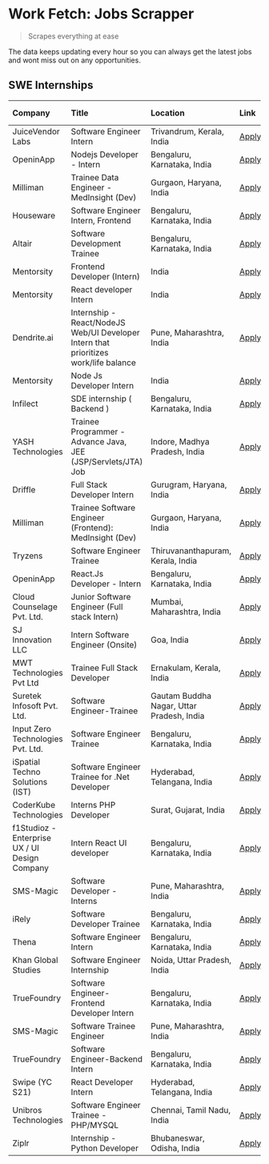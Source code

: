 # Work Fetch: Jobs Scrapper
> Scrapes everything at ease

The data keeps updating every hour so you can always get the latest jobs and wont miss out on any opportunities.

## SWE Internships
<!--START_SECTION:workfetch-->
| Company                                       | Title                                                                                | Location                                  | Link                                                                                                                                                                                                                                                                                                   | Date Posted   |
|:----------------------------------------------|:-------------------------------------------------------------------------------------|:------------------------------------------|:-------------------------------------------------------------------------------------------------------------------------------------------------------------------------------------------------------------------------------------------------------------------------------------------------------|:--------------|
| JuiceVendor Labs                              | Software Engineer Intern                                                             | Trivandrum, Kerala, India                 | [Apply](https://in.linkedin.com/jobs/view/software-engineer-intern-at-juicevendor-labs-3823487440?refId=SDzPjtNE%2F3T4czxfL8JTcQ%3D%3D&trackingId=aWJ6mj38tJHoVoIOJKESmw%3D%3D&position=14&pageNum=1&trk=public_jobs_jserp-result_search-card)                                                         | 2024-02-07    |
| OpeninApp                                     | Nodejs Developer - Intern                                                            | Bengaluru, Karnataka, India               | [Apply](https://in.linkedin.com/jobs/view/nodejs-developer-intern-at-openinapp-3822599762?refId=5CJ2BwQrWUjEgnXGtH1qzQ%3D%3D&trackingId=kM9JTrbLor0C6n3p9%2FcPpA%3D%3D&position=16&pageNum=0&trk=public_jobs_jserp-result_search-card)                                                                 | 2024-02-05    |
| Milliman                                      | Trainee Data Engineer - MedInsight (Dev)                                             | Gurgaon, Haryana, India                   | [Apply](https://in.linkedin.com/jobs/view/trainee-data-engineer-medinsight-dev-at-milliman-3789275187?refId=SDzPjtNE%2F3T4czxfL8JTcQ%3D%3D&trackingId=rGJeLbAMUp5sVcHb0KvJjg%3D%3D&position=23&pageNum=1&trk=public_jobs_jserp-result_search-card)                                                     | 2024-02-01    |
| Houseware                                     | Software Engineer Intern, Frontend                                                   | Bengaluru, Karnataka, India               | [Apply](https://in.linkedin.com/jobs/view/software-engineer-intern-frontend-at-houseware-3818959820?refId=5CJ2BwQrWUjEgnXGtH1qzQ%3D%3D&trackingId=5Vb0WE07UcSX3Ml2xBCb%2Fw%3D%3D&position=7&pageNum=0&trk=public_jobs_jserp-result_search-card)                                                        | 2024-01-31    |
| Altair                                        | Software Development Trainee                                                         | Bengaluru, Karnataka, India               | [Apply](https://in.linkedin.com/jobs/view/software-development-trainee-at-altair-3817606202?refId=5CJ2BwQrWUjEgnXGtH1qzQ%3D%3D&trackingId=WnrdCu2rI6AoM0U1I1zlWA%3D%3D&position=23&pageNum=0&trk=public_jobs_jserp-result_search-card)                                                                 | 2024-01-31    |
| Mentorsity                                    | Frontend Developer (Intern)                                                          | India                                     | [Apply](https://in.linkedin.com/jobs/view/frontend-developer-intern-at-mentorsity-3820303627?refId=SDzPjtNE%2F3T4czxfL8JTcQ%3D%3D&trackingId=PZtk4y2uNh5rIiUIdetXBQ%3D%3D&position=2&pageNum=1&trk=public_jobs_jserp-result_search-card)                                                               | 2024-01-31    |
| Mentorsity                                    | React developer Intern                                                               | India                                     | [Apply](https://in.linkedin.com/jobs/view/react-developer-intern-at-mentorsity-3820308129?refId=SDzPjtNE%2F3T4czxfL8JTcQ%3D%3D&trackingId=6%2FWvt8111pM%2FBM3AXbEibg%3D%3D&position=5&pageNum=1&trk=public_jobs_jserp-result_search-card)                                                              | 2024-01-31    |
| Dendrite.ai                                   | Internship - React/NodeJS Web/UI Developer Intern that prioritizes work/life balance | Pune, Maharashtra, India                  | [Apply](https://in.linkedin.com/jobs/view/internship-react-nodejs-web-ui-developer-intern-that-prioritizes-work-life-balance-at-dendrite-ai-3818948068?refId=SDzPjtNE%2F3T4czxfL8JTcQ%3D%3D&trackingId=L%2B1uYaV8NmH8clMuz%2FubWA%3D%3D&position=8&pageNum=1&trk=public_jobs_jserp-result_search-card) | 2024-01-31    |
| Mentorsity                                    | Node Js Developer Intern                                                             | India                                     | [Apply](https://in.linkedin.com/jobs/view/node-js-developer-intern-at-mentorsity-3820307183?refId=SDzPjtNE%2F3T4czxfL8JTcQ%3D%3D&trackingId=OJEINnS26h0%2BG7q2fHperQ%3D%3D&position=22&pageNum=1&trk=public_jobs_jserp-result_search-card)                                                             | 2024-01-31    |
| Infilect                                      | SDE internship ( Backend )                                                           | Bengaluru, Karnataka, India               | [Apply](https://in.linkedin.com/jobs/view/sde-internship-backend-at-infilect-3815120558?refId=5CJ2BwQrWUjEgnXGtH1qzQ%3D%3D&trackingId=VEI%2F9XXroJscad03%2FXnWUA%3D%3D&position=17&pageNum=0&trk=public_jobs_jserp-result_search-card)                                                                 | 2024-01-25    |
| YASH Technologies                             | Trainee Programmer - Advance Java, JEE (JSP/Servlets/JTA) Job                        | Indore, Madhya Pradesh, India             | [Apply](https://in.linkedin.com/jobs/view/trainee-programmer-advance-java-jee-jsp-servlets-jta-job-at-yash-technologies-3811759183?refId=SDzPjtNE%2F3T4czxfL8JTcQ%3D%3D&trackingId=80upHQaZ00UMxzOKwnBOTw%3D%3D&position=16&pageNum=1&trk=public_jobs_jserp-result_search-card)                        | 2024-01-23    |
| Driffle                                       | Full Stack Developer Intern                                                          | Gurugram, Haryana, India                  | [Apply](https://in.linkedin.com/jobs/view/full-stack-developer-intern-at-driffle-3808002837?refId=SDzPjtNE%2F3T4czxfL8JTcQ%3D%3D&trackingId=NAc2117iGwQMnSM3jILYHQ%3D%3D&position=15&pageNum=1&trk=public_jobs_jserp-result_search-card)                                                               | 2024-01-22    |
| Milliman                                      | Trainee Software Engineer (Frontend): MedInsight (Dev)                               | Gurgaon, Haryana, India                   | [Apply](https://in.linkedin.com/jobs/view/trainee-software-engineer-frontend-medinsight-dev-at-milliman-3792874280?refId=5CJ2BwQrWUjEgnXGtH1qzQ%3D%3D&trackingId=m2z6vT6hm9BuchR5n0IFFQ%3D%3D&position=5&pageNum=0&trk=public_jobs_jserp-result_search-card)                                           | 2024-01-18    |
| Tryzens                                       | Software Engineer Trainee                                                            | Thiruvananthapuram, Kerala, India         | [Apply](https://in.linkedin.com/jobs/view/software-engineer-trainee-at-tryzens-3809363491?refId=5CJ2BwQrWUjEgnXGtH1qzQ%3D%3D&trackingId=3VeRx1Xd1rAoAZIEfYM0tg%3D%3D&position=14&pageNum=0&trk=public_jobs_jserp-result_search-card)                                                                   | 2024-01-18    |
| OpeninApp                                     | React.Js Developer - Intern                                                          | Bengaluru, Karnataka, India               | [Apply](https://in.linkedin.com/jobs/view/react-js-developer-intern-at-openinapp-3808475343?refId=5CJ2BwQrWUjEgnXGtH1qzQ%3D%3D&trackingId=E01bSEZTjyZW6SIs8LUwiQ%3D%3D&position=18&pageNum=0&trk=public_jobs_jserp-result_search-card)                                                                 | 2024-01-17    |
| Cloud Counselage Pvt. Ltd.                    | Junior Software Engineer (Full stack Intern)                                         | Mumbai, Maharashtra, India                | [Apply](https://in.linkedin.com/jobs/view/junior-software-engineer-full-stack-intern-at-cloud-counselage-pvt-ltd-3803132814?refId=5CJ2BwQrWUjEgnXGtH1qzQ%3D%3D&trackingId=%2FtbPSZ8TmPXPHT7wMJFk9w%3D%3D&position=21&pageNum=0&trk=public_jobs_jserp-result_search-card)                               | 2024-01-11    |
| SJ Innovation LLC                             | Intern Software Engineer (Onsite)                                                    | Goa, India                                | [Apply](https://in.linkedin.com/jobs/view/intern-software-engineer-onsite-at-sj-innovation-llc-3799959011?refId=SDzPjtNE%2F3T4czxfL8JTcQ%3D%3D&trackingId=kz6pXG8xAO5N3KT6PmqURg%3D%3D&position=6&pageNum=1&trk=public_jobs_jserp-result_search-card)                                                  | 2024-01-11    |
| MWT Technologies Pvt Ltd                      | Trainee Full Stack Developer                                                         | Ernakulam, Kerala, India                  | [Apply](https://in.linkedin.com/jobs/view/trainee-full-stack-developer-at-mwt-technologies-pvt-ltd-3800921715?refId=5CJ2BwQrWUjEgnXGtH1qzQ%3D%3D&trackingId=LJinLWaJGRVCiR29luQLTw%3D%3D&position=3&pageNum=0&trk=public_jobs_jserp-result_search-card)                                                | 2024-01-09    |
| Suretek Infosoft Pvt. Ltd.                    | Software Engineer-Trainee                                                            | Gautam Buddha Nagar, Uttar Pradesh, India | [Apply](https://in.linkedin.com/jobs/view/software-engineer-trainee-at-suretek-infosoft-pvt-ltd-3800934643?refId=5CJ2BwQrWUjEgnXGtH1qzQ%3D%3D&trackingId=1dzGw3kKe0XQ9ZpRRu4SFw%3D%3D&position=8&pageNum=0&trk=public_jobs_jserp-result_search-card)                                                   | 2024-01-09    |
| Input Zero Technologies Pvt. Ltd.             | Software Engineer Trainee                                                            | Bengaluru, Karnataka, India               | [Apply](https://in.linkedin.com/jobs/view/software-engineer-trainee-at-input-zero-technologies-pvt-ltd-3800927643?refId=5CJ2BwQrWUjEgnXGtH1qzQ%3D%3D&trackingId=F6F6zBcaUm1qQGLbU%2FHZjw%3D%3D&position=22&pageNum=0&trk=public_jobs_jserp-result_search-card)                                         | 2024-01-09    |
| iSpatial Techno Solutions (IST)               | Software Engineer Trainee for .Net Developer                                         | Hyderabad, Telangana, India               | [Apply](https://in.linkedin.com/jobs/view/software-engineer-trainee-for-net-developer-at-ispatial-techno-solutions-ist-3800940014?refId=SDzPjtNE%2F3T4czxfL8JTcQ%3D%3D&trackingId=sJgk2dqOQoYq56HAU1%2FDWA%3D%3D&position=13&pageNum=1&trk=public_jobs_jserp-result_search-card)                       | 2024-01-09    |
| CoderKube Technologies                        | Interns PHP Developer                                                                | Surat, Gujarat, India                     | [Apply](https://in.linkedin.com/jobs/view/interns-php-developer-at-coderkube-technologies-3800923432?refId=SDzPjtNE%2F3T4czxfL8JTcQ%3D%3D&trackingId=JidQBkY3Fo4Yorry%2BRH7GA%3D%3D&position=19&pageNum=1&trk=public_jobs_jserp-result_search-card)                                                    | 2024-01-09    |
| f1Studioz - Enterprise UX / UI Design Company | Intern React UI developer                                                            | Bengaluru, Karnataka, India               | [Apply](https://in.linkedin.com/jobs/view/intern-react-ui-developer-at-f1studioz-enterprise-ux-ui-design-company-3796354738?refId=5CJ2BwQrWUjEgnXGtH1qzQ%3D%3D&trackingId=FtJH7RIR1UEfwNj0lPTg4g%3D%3D&position=6&pageNum=0&trk=public_jobs_jserp-result_search-card)                                  | 2024-01-08    |
| SMS-Magic                                     | Software Developer -Interns                                                          | Pune, Maharashtra, India                  | [Apply](https://in.linkedin.com/jobs/view/software-developer-interns-at-sms-magic-3799485343?refId=5CJ2BwQrWUjEgnXGtH1qzQ%3D%3D&trackingId=0Wr1xOSFQIGMGrb7PhPrBg%3D%3D&position=25&pageNum=0&trk=public_jobs_jserp-result_search-card)                                                                | 2024-01-05    |
| iRely                                         | Software Developer Trainee                                                           | Bengaluru, Karnataka, India               | [Apply](https://in.linkedin.com/jobs/view/software-developer-trainee-at-irely-3801577534?refId=5CJ2BwQrWUjEgnXGtH1qzQ%3D%3D&trackingId=nkIc8M7xLq0rA7trp1X7Ow%3D%3D&position=9&pageNum=0&trk=public_jobs_jserp-result_search-card)                                                                     | 2023-12-22    |
| Thena                                         | Software Engineer Intern                                                             | Bengaluru, Karnataka, India               | [Apply](https://in.linkedin.com/jobs/view/software-engineer-intern-at-thena-3778731751?refId=5CJ2BwQrWUjEgnXGtH1qzQ%3D%3D&trackingId=juK52QFG7erj5%2BwwL2IfIw%3D%3D&position=12&pageNum=0&trk=public_jobs_jserp-result_search-card)                                                                    | 2023-12-05    |
| Khan Global Studies                           | Software Engineer Internship                                                         | Noida, Uttar Pradesh, India               | [Apply](https://in.linkedin.com/jobs/view/software-engineer-internship-at-khan-global-studies-3766942197?refId=SDzPjtNE%2F3T4czxfL8JTcQ%3D%3D&trackingId=jHchX0JnSrILTeh0Z77nrg%3D%3D&position=11&pageNum=1&trk=public_jobs_jserp-result_search-card)                                                  | 2023-11-27    |
| TrueFoundry                                   | Software Engineer- Frontend Developer Intern                                         | Bengaluru, Karnataka, India               | [Apply](https://in.linkedin.com/jobs/view/software-engineer-frontend-developer-intern-at-truefoundry-3790095058?refId=5CJ2BwQrWUjEgnXGtH1qzQ%3D%3D&trackingId=Nfu76R22u8gsZLE39wnAbQ%3D%3D&position=11&pageNum=0&trk=public_jobs_jserp-result_search-card)                                             | 2023-11-24    |
| SMS-Magic                                     | Software Trainee Engineer                                                            | Pune, Maharashtra, India                  | [Apply](https://in.linkedin.com/jobs/view/software-trainee-engineer-at-sms-magic-3761409781?refId=SDzPjtNE%2F3T4czxfL8JTcQ%3D%3D&trackingId=QVS%2FTuQXcHJbKNXRJitl5g%3D%3D&position=3&pageNum=1&trk=public_jobs_jserp-result_search-card)                                                              | 2023-11-16    |
| TrueFoundry                                   | Software Engineer-Backend Intern                                                     | Bengaluru, Karnataka, India               | [Apply](https://in.linkedin.com/jobs/view/software-engineer-backend-intern-at-truefoundry-3779508170?refId=5CJ2BwQrWUjEgnXGtH1qzQ%3D%3D&trackingId=q5lIOfoMvEZVDcjkaodS8A%3D%3D&position=24&pageNum=0&trk=public_jobs_jserp-result_search-card)                                                        | 2023-11-10    |
| Swipe (YC S21)                                | React Developer Intern                                                               | Hyderabad, Telangana, India               | [Apply](https://in.linkedin.com/jobs/view/react-developer-intern-at-swipe-yc-s21-3737600089?refId=5CJ2BwQrWUjEgnXGtH1qzQ%3D%3D&trackingId=sFhwnzBB0o07YvyRo0BgLw%3D%3D&position=13&pageNum=0&trk=public_jobs_jserp-result_search-card)                                                                 | 2023-10-13    |
| Unibros Technologies                          | Software Engineer Trainee - PHP/MYSQL                                                | Chennai, Tamil Nadu, India                | [Apply](https://in.linkedin.com/jobs/view/software-engineer-trainee-php-mysql-at-unibros-technologies-3656599241?refId=SDzPjtNE%2F3T4czxfL8JTcQ%3D%3D&trackingId=cOR40%2FtbySe6czTxrXwx6w%3D%3D&position=4&pageNum=1&trk=public_jobs_jserp-result_search-card)                                         | 2023-06-12    |
| Ziplr                                         | Internship - Python Developer                                                        | Bhubaneswar, Odisha, India                | [Apply](https://in.linkedin.com/jobs/view/internship-python-developer-at-ziplr-3645677592?refId=SDzPjtNE%2F3T4czxfL8JTcQ%3D%3D&trackingId=V9W0A4S38yNVpANEL1WIiQ%3D%3D&position=12&pageNum=1&trk=public_jobs_jserp-result_search-card)                                                                 | 2023-06-02    |
<!--END_SECTION:workfetch-->
